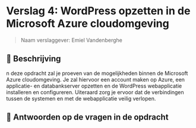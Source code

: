 # Verslag 4: WordPress opzetten in de Microsoft Azure cloudomgeving

> Naam verslaggever: Emiel Vandenberghe

## :speech_balloon: Beschrijving

n deze opdracht zal je proeven van de mogelijkheden binnen de Microsoft Azure cloudomgeving. Je zal hiervoor een account maken op Azure, een applicatie- en databankserver opzetten en de WordPress webapplicatie installeren en configureren. Uiteraard zorg je ervoor dat de verbindingen tussen de systemen en met de webapplicatie veilig verlopen.

## :thinking: Antwoorden op de vragen in de opdracht